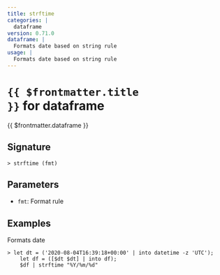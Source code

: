 ```yaml
---
title: strftime
categories: |
  dataframe
version: 0.71.0
dataframe: |
  Formats date based on string rule
usage: |
  Formats date based on string rule
---
```


# <code>{{ $frontmatter.title }}</code> for dataframe

<div class='command-title'>{{ $frontmatter.dataframe }}</div>

## Signature

```> strftime (fmt)```

## Parameters

 -  `fmt`: Format rule

## Examples

Formats date
```shell
> let dt = ('2020-08-04T16:39:18+00:00' | into datetime -z 'UTC');
    let df = ([$dt $dt] | into df);
    $df | strftime "%Y/%m/%d"
```
